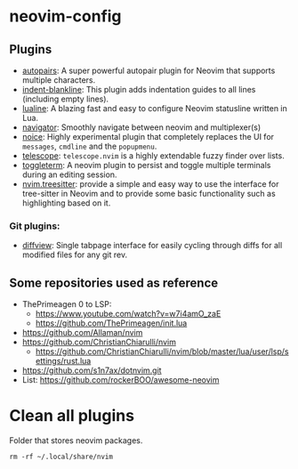 # neovim-config

## Plugins
- [autopairs](https://github.com/windwp/nvim-autopairs): A super powerful autopair plugin for Neovim that supports multiple characters.
- [indent-blankline](https://github.com/lukas-reineke/indent-blankline.nvim): This plugin adds indentation guides to all lines (including empty lines).
- [lualine](https://github.com/nvim-lualine/lualine.nvim): A blazing fast and easy to configure Neovim statusline written in Lua.
- [navigator](https://github.com/numToStr/Navigator.nvim): Smoothly navigate between neovim and multiplexer(s)
- [noice](https://github.com/folke/noice.nvim): Highly experimental plugin that completely replaces the UI for `messages`, `cmdline` and the `popupmenu`.
- [telescope](https://github.com/nvim-telescope/telescope.nvim): `telescope.nvim` is a highly extendable fuzzy finder over lists.
- [toggleterm](https://github.com/akinsho/toggleterm.nvim): A neovim plugin to persist and toggle multiple terminals during an editing session.
- [nvim.treesitter](https://github.com/nvim-treesitter/nvim-treesitter): provide a simple and easy way to use the interface for tree-sitter in Neovim and to provide some basic functionality such as highlighting based on it.

### Git plugins:
- [diffview](https://github.com/sindrets/diffview.nvim): Single tabpage interface for easily cycling through diffs for all modified files for any git rev.

## Some repositories used as reference
- ThePrimeagen 0 to LSP:
  - https://www.youtube.com/watch?v=w7i4amO_zaE
  - https://github.com/ThePrimeagen/init.lua
- https://github.com/Allaman/nvim
- https://github.com/ChristianChiarulli/nvim
  - https://github.com/ChristianChiarulli/nvim/blob/master/lua/user/lsp/settings/rust.lua
- https://github.com/s1n7ax/dotnvim.git
- List: https://github.com/rockerBOO/awesome-neovim

# Clean all plugins
Folder that stores neovim packages. 
```
rm -rf ~/.local/share/nvim
```
